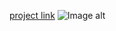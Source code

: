 <!--[project](https://diazdressk.github.io/windows/)-->

<!-- ![Иллюстрация к проекту](https://github.com/jon/coolproject/raw/master/image/image.png) -->
[project link](https://diazdressk.github.io/windows/)
![Image alt](https://github.com/diazdressk/windows/blob/master/img/site.jpg)

<!-- {username} — ваш ник на ГитХабе;
{repository} — репозиторий где хранятся картинки;
{branch} — ветка репозитория;
{path} — путь к месту нахождения картинки. -->
